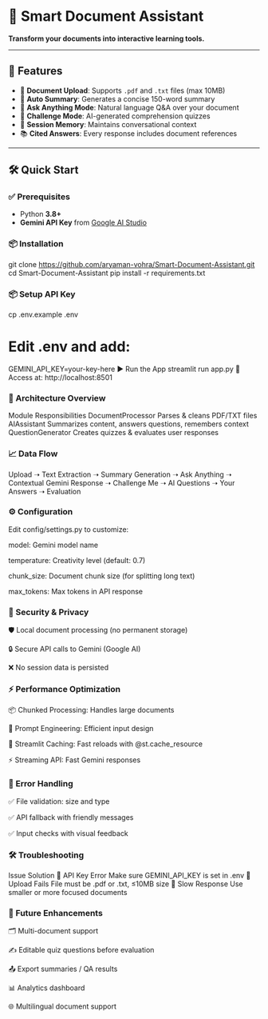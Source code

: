 # 🧠 Smart Document Assistant  
**Transform your documents into interactive learning tools.**  

---

## 🚀 Features

- 📄 **Document Upload**: Supports `.pdf` and `.txt` files (max 10MB)  
- 🧠 **Auto Summary**: Generates a concise 150-word summary  
- 💬 **Ask Anything Mode**: Natural language Q&A over your document  
- 🎯 **Challenge Mode**: AI-generated comprehension quizzes  
- 🧠 **Session Memory**: Maintains conversational context  
- 📚 **Cited Answers**: Every response includes document references  

---

## 🛠️ Quick Start

### ✅ Prerequisites
- Python **3.8+**
- **Gemini API Key** from [Google AI Studio](https://makersuite.google.com/app)

### 📦 Installation

git clone https://github.com/aryaman-vohra/Smart-Document-Assistant.git
cd Smart-Document-Assistant
pip install -r requirements.txt

### 📦 Setup API Key
cp .env.example .env
# Edit .env and add:
GEMINI_API_KEY=your-key-here
▶️ Run the App
streamlit run app.py
📍 Access at: http://localhost:8501

### 🧩 Architecture Overview
Module	Responsibilities
DocumentProcessor	Parses & cleans PDF/TXT files
AIAssistant	Summarizes content, answers questions, remembers context
QuestionGenerator	Creates quizzes & evaluates user responses

### 📈 Data Flow


Upload ➝ Text Extraction ➝ Summary Generation
                         ➝
   Ask Anything ➝ Contextual Gemini Response
                         ➝
      Challenge Me ➝ AI Questions ➝ Your Answers ➝ Evaluation

### ⚙️ Configuration
Edit config/settings.py to customize:

model: Gemini model name

temperature: Creativity level (default: 0.7)

chunk_size: Document chunk size (for splitting long text)

max_tokens: Max tokens in API response

### 🔐 Security & Privacy
🛡️ Local document processing (no permanent storage)

🔒 Secure API calls to Gemini (Google AI)

❌ No session data is persisted

### ⚡ Performance Optimization
📦 Chunked Processing: Handles large documents

🎯 Prompt Engineering: Efficient input design

🧠 Streamlit Caching: Fast reloads with @st.cache_resource

⚡ Streaming API: Fast Gemini responses

### 🧪 Error Handling
✅ File validation: size and type

✅ API fallback with friendly messages

✅ Input checks with visual feedback

### 🛠️ Troubleshooting
Issue	Solution
🔑 API Key Error	Make sure GEMINI_API_KEY is set in .env
📄 Upload Fails	File must be .pdf or .txt, ≤10MB size
🐢 Slow Response	Use smaller or more focused documents

### 🔮 Future Enhancements

🗂️ Multi-document support

✍️ Editable quiz questions before evaluation

📤 Export summaries / QA results

📊 Analytics dashboard

🌐 Multilingual document support



